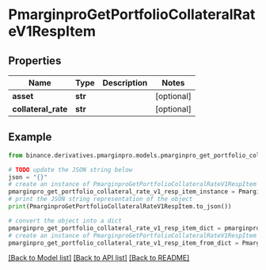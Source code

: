 # PmarginproGetPortfolioCollateralRateV1RespItem


## Properties

Name | Type | Description | Notes
------------ | ------------- | ------------- | -------------
**asset** | **str** |  | [optional] 
**collateral_rate** | **str** |  | [optional] 

## Example

```python
from binance.derivatives.pmarginpro.models.pmarginpro_get_portfolio_collateral_rate_v1_resp_item import PmarginproGetPortfolioCollateralRateV1RespItem

# TODO update the JSON string below
json = "{}"
# create an instance of PmarginproGetPortfolioCollateralRateV1RespItem from a JSON string
pmarginpro_get_portfolio_collateral_rate_v1_resp_item_instance = PmarginproGetPortfolioCollateralRateV1RespItem.from_json(json)
# print the JSON string representation of the object
print(PmarginproGetPortfolioCollateralRateV1RespItem.to_json())

# convert the object into a dict
pmarginpro_get_portfolio_collateral_rate_v1_resp_item_dict = pmarginpro_get_portfolio_collateral_rate_v1_resp_item_instance.to_dict()
# create an instance of PmarginproGetPortfolioCollateralRateV1RespItem from a dict
pmarginpro_get_portfolio_collateral_rate_v1_resp_item_from_dict = PmarginproGetPortfolioCollateralRateV1RespItem.from_dict(pmarginpro_get_portfolio_collateral_rate_v1_resp_item_dict)
```
[[Back to Model list]](../README.md#documentation-for-models) [[Back to API list]](../README.md#documentation-for-api-endpoints) [[Back to README]](../README.md)


